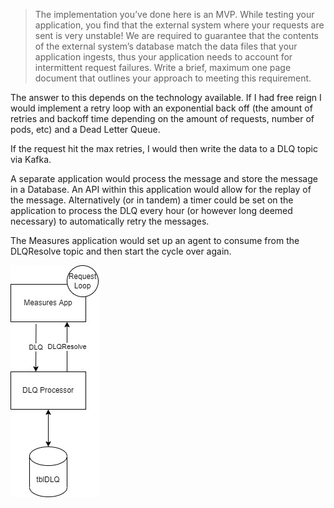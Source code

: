 > The implementation you’ve done here is an MVP. While testing your application, you find that the
external system where your requests are sent is very unstable! We are required to guarantee that
the contents of the external system’s database match the data files that your application ingests,
thus your application needs to account for intermittent request failures. Write a brief, maximum
one page document that outlines your approach to meeting this requirement.

The answer to this depends on the technology available.  If I had free reign I would implement a retry loop with an exponential back off (the amount of retries and backoff time depending on the amount of requests, number of pods, etc) and a Dead Letter Queue.  

If the request hit the max retries, I would then write the data to a DLQ topic via Kafka.  

A separate application would process the message and store the message in a Database.  An API within this application would allow for the replay of the message.  Alternatively (or in tandem) a timer could be set on the application to process the DLQ every hour (or however long deemed necessary) to automatically retry the messages.

The Measures application would set up an agent to consume from the DLQResolve topic and then start the cycle over again.

![](NavaTechSpec.jpg)